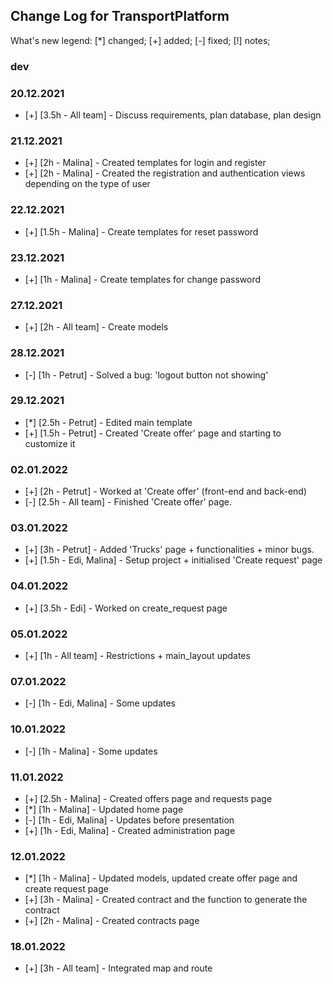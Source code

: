 Change Log for TransportPlatform
----------

What's new legend: [*] changed; [+] added; [-] fixed; [!] notes;

### dev

### 20.12.2021
- [+] [3.5h - All team] - Discuss requirements, plan database, plan design

### 21.12.2021
- [+] [2h - Malina] - Created templates for login and register 
- [+] [2h - Malina] - Created the registration and authentication views depending on the type of user

### 22.12.2021
- [+] [1.5h - Malina] - Create templates for reset password

### 23.12.2021
- [+] [1h - Malina] - Create templates for change password

### 27.12.2021
- [+] [2h - All team] - Create models

### 28.12.2021
- [-] [1h - Petrut] - Solved a bug: 'logout button not showing'

### 29.12.2021 
- [*] [2.5h - Petrut] - Edited main template
- [+] [1.5h - Petrut] - Created 'Create offer' page and starting to customize it

### 02.01.2022 
- [+] [2h - Petrut] - Worked at 'Create offer' (front-end and back-end)
- [-] [2.5h - All team] - Finished 'Create offer' page.

### 03.01.2022
- [+] [3h - Petrut] - Added 'Trucks' page + functionalities + minor bugs.
- [+] [1.5h - Edi, Malina] - Setup project + initialised 'Create request' page

### 04.01.2022
- [+] [3.5h - Edi] - Worked on create_request page

### 05.01.2022
- [+] [1h - All team] - Restrictions + main_layout updates

### 07.01.2022
- [-] [1h - Edi, Malina] - Some updates 

### 10.01.2022
- [-] [1h - Malina] - Some updates

### 11.01.2022
- [+] [2.5h - Malina] - Created offers page and requests page
- [*] [1h - Malina] - Updated home page
- [-] [1h - Edi, Malina] - Updates before presentation
- [+] [1h - Edi, Malina] - Created administration page

### 12.01.2022
- [*] [1h - Malina] - Updated models, updated create offer page and create request page
- [+] [3h - Malina] - Created contract and the function to generate the contract
- [+] [2h - Malina] - Created contracts page

### 18.01.2022
- [+] [3h - All team] - Integrated map and route
